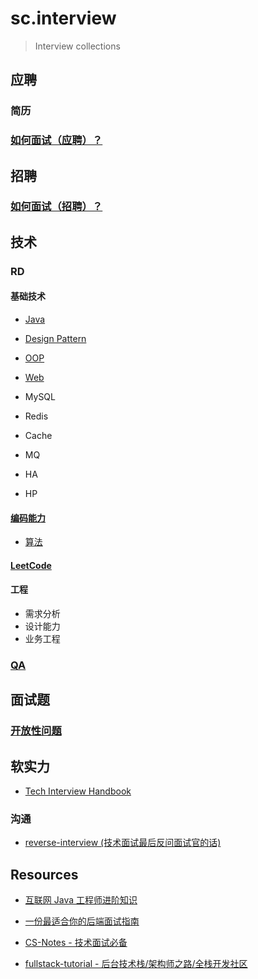 # sc.interview
> Interview collections


## 应聘
### 简历
### [如何面试（应聘）？](theory/README.md)

## 招聘
### [如何面试（招聘）？](theory/README.md)

## 技术
### RD
#### 基础技术
* [Java](RD/tech/java/README.md)
* [Design Pattern](RD/tech/design-pattern/README.md)
* [OOP](RD/tech/paradigms/OOP.md)

* [Web](RD/tech/web/README.md)

* MySQL
* Redis
* Cache
* MQ

* HA
* HP

#### [编码能力](RD/coding/README.md)
* [算法](https://github.com/SunnnyChan/half-hour-of-ALGS)

#### [LeetCode](LeetCode/README.md)

#### 工程
* 需求分析
* 设计能力
* 业务工程

### [QA](QA/README.md)

## 面试题
### [开放性问题](Q&A/OpenQuestion.md)

## 软实力
* [Tech Interview Handbook](https://github.com/yangshun/tech-interview-handbook)

### 沟通
* [reverse-interview (技术面试最后反问面试官的话)](https://github.com/yifeikong/reverse-interview-zh)

## Resources
* [互联网 Java 工程师进阶知识](https://github.com/doocs/advanced-java)

* [一份最适合你的后端面试指南](https://juejin.im/post/5ba591386fb9a05cd31eb85f)
* [CS-Notes - 技术面试必备](https://github.com/CyC2018/CS-Notes)
* [fullstack-tutorial - 后台技术栈/架构师之路/全栈开发社区](https://github.com/frank-lam/fullstack-tutorial)
